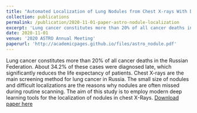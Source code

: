```yaml
---
title: "Automated Localization of Lung Nodules from Chest X-rays With Deep Neural Networks"
collection: publications
permalink: /publication/2020-11-01-paper-astro-nodule-localization
excerpt: 'Lung cancer constitutes more than 20% of all cancer deaths in the Russian Federation. About 34.2% of these cases were diagnosed late, which significantly reduces the life expectancy of patients. Chest X-rays are the main screening method for lung cancer in Russia. The small size of nodules and difficult localizations are the reasons why nodules are often missed during routine scanning. The aim of this study is to employ modern deep learning tools for the localization of nodules in chest X-Rays.'
date: 2020-11-01
venue: '2020 ASTRO Annual Meeting'
paperurl: 'http://academicpages.github.io/files/astro_nodule.pdf'
---
```

Lung cancer constitutes more than 20% of all cancer deaths in the Russian Federation. About 34.2% of these cases were diagnosed late, which significantly reduces the life expectancy of patients. Chest X-rays are the main screening method for lung cancer in Russia. The small size of nodules and difficult localizations are the reasons why nodules are often missed during routine scanning. The aim of this study is to employ modern deep learning tools for the localization of nodules in chest X-Rays.
[Download paper here](http://academicpages.github.io/files/astro_nodule.pdf)

